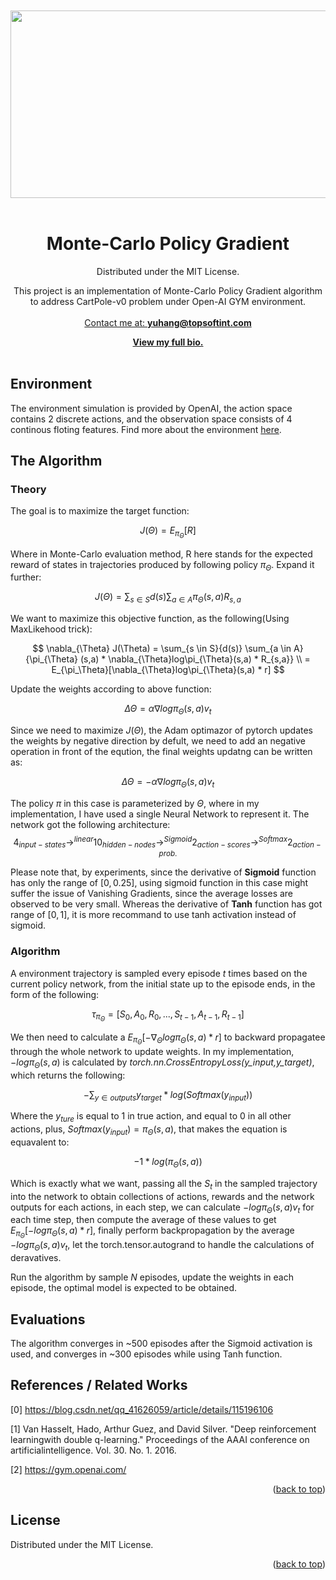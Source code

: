 

<br />
<div align="center" id="readme-top">
  
 <br />
<img src="https://www.gymlibrary.dev/_images/cart_pole.gif" width="700" height="300"></br>
</br>
  <h1 align="center">Monte-Carlo Policy Gradient</h1>

  <p align="center" >
  Distributed under the MIT License.

This project is an implementation of Monte-Carlo Policy Gradient algorithm to address CartPole-v0 problem under Open-AI GYM environment.
</br>
<br />
<a href="https://yuhang.topsoftint.com">Contact me at: <strong>yuhang@topsoftint.com</strong></a>

<a href="https://yuhang.topsoftint.com"><strong>View my full bio.</strong></a>
    <br />
    <br />
  </p>
</div>






<!-- ABOUT THE PROJECT -->
## Environment
<p id="1"></p>

The environment simulation is provided by OpenAI, the action space contains 2 discrete actions, and the observation space consists of 4 continous floting features. Find more about the environment <a href="https://www.gymlibrary.dev/environments/classic_control/cart_pole/">here</a>. 

## The Algorithm

### Theory 

The goal is to maximize the target function:

$$
J(\Theta) = E_{\pi_\Theta}[R]
$$

Where in Monte-Carlo evaluation method, R here stands for the expected reward of states in trajectories produced by following policy $\pi_\Theta$. Expand it further:

$$
J(\Theta) = \sum_{s \in S}{d(s)} \sum_{a \in A}{\pi_{\Theta}(s,a)R_{s,a}}
$$

We want to maximize this objective function, as the following(Using MaxLikehood trick):

$$
\nabla_{\Theta} J(\Theta) = \sum_{s \in S}{d(s)} \sum_{a \in A}{\pi_{\Theta} (s,a) * \nabla_{\Theta}log\pi_{\Theta}(s,a) * R_{s,a}} \\ 
= E_{\pi_\Theta}[\nabla_{\Theta}log\pi_{\Theta}(s,a) * r]
$$

Update the weights according to above function:

$$
\Delta \Theta = \alpha \nabla log\pi_{\Theta}(s,a)v_t
$$


Since we need to maximize $J(\Theta)$, the Adam optimazor of pytorch updates the weights by negative direction by defult, we need to add an negative operation in front of the eqution, the final weights updatng can be written as:

$$
\Delta \Theta = - \alpha \nabla log\pi_{\Theta}(s,a)v_t
$$

The policy $\pi$ in this case is parameterized by $\Theta$, where in my implementation, I have used a single Neural Network to represent it. The network got the following architecture:
$$
4_{input-states} \to^{linear} 10_{hidden-nodes} \to^{Sigmoid} 2_{action-scores} \to^{Softmax} 2_{action-prob.}
$$

Please note that, by experiments, since the derivative of **Sigmoid** function has only the range of $[0,0.25]$, using sigmoid function in this case might suffer the issue of Vanishing Gradients, since the average losses are observed to be very small. Whereas the derivative of **Tanh** function has got range of $[0,1]$, it is more recommand to use tanh activation instead of sigmoid.

### Algorithm
A environment trajectory is sampled every episode $t$ times based on the current policy network, from the initial state up to the episode ends, in the form of the following:

$$
\tau_{\pi_\Theta}=[S_0,A_0,R_0,...,S_{t-1},A_{t-1},R_{t-1}]
$$

We then need to calculate a $E_{\pi_\Theta}[-\nabla_{\Theta}log\pi_{\Theta}(s,a) * r]$ to backward propagatee through the whole network to update weights. In my implementation, $-log\pi_{\Theta}(s,a)$ is calculated by _torch.nn.CrossEntropyLoss(y_input,y_target)_, which returns the following:

$$
-\sum_{y \in outputs}{y_{target}*log(Softmax(y_{input}))}
$$

Where the $y_{ture}$ is equal to 1 in true action, and equal to 0 in all other actions, plus, $Softmax(y_{input}) = \pi_{\Theta}(s,a)$, that makes the equation is equavalent to:

$$
-1*log(\pi_{\Theta}(s,a))
$$

Which is exactly what we want, passing all the $S_t$ in the sampled trajectory into the network to obtain collections of actions, rewards and the network outputs for each actions, in each step, we can calculate $- log\pi_{\Theta}(s,a)v_t$ for each time step, then compute the average of these values to get $E_{\pi_\Theta}[-log\pi_{\Theta}(s,a) * r]$, finally perform backpropagation by the average $-log\pi_{\Theta}(s,a)v_t$, let the torch.tensor.autogrand to handle the calculations of deravatives.

Run the algorithm by sample $N$ episodes, update the weights in each episode, the optimal model is expected to be obtained.

## Evaluations

The algorithm converges in ~500 episodes after the Sigmoid activation is used, and converges in ~300 episodes while using Tanh function.

## References / Related Works
<p id="6"></p>

[0] https://blog.csdn.net/qq_41626059/article/details/115196106

[1] Van Hasselt, Hado, Arthur Guez, and David Silver. "Deep reinforcement learningwith double q-learning." Proceedings of the AAAI conference on artificialintelligence. Vol. 30. No. 1. 2016.

[2] https://gym.openai.com/


<p align="right">(<a href="#readme-top">back to top</a>)</p>


<!-- LICENSE -->
## License

Distributed under the MIT License.

<p align="right">(<a href="#readme-top">back to top</a>)</p>






